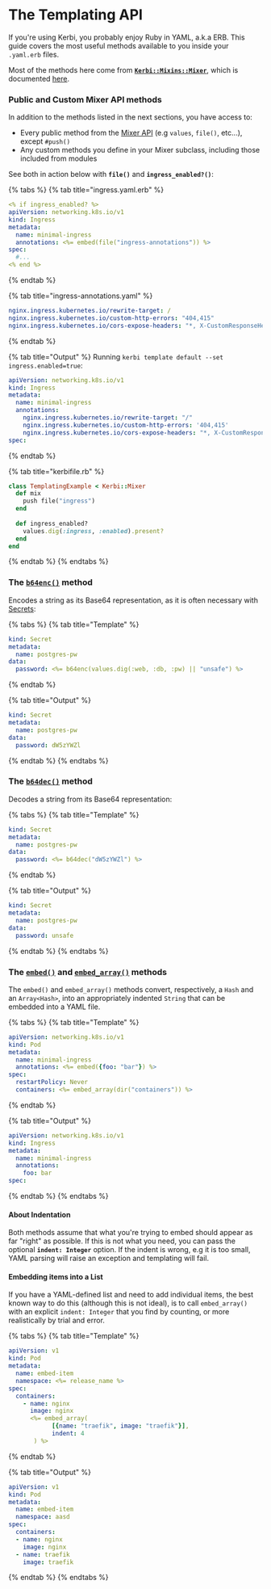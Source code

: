 # The Templating API

If you're using Kerbi, you probably enjoy Ruby in YAML, a.k.a ERB. This guide covers the most useful methods available to you inside your `.yaml.erb` files.

Most of the methods here come from [**`Kerbi::Mixins::Mixer`**](https://github.com/nmachine-io/kerbi/blob/main/lib/mixins/mixer.rb), which is documented [here](https://www.rubydoc.info/gems/kerbi/1.1.47/Kerbi/Mixins/Mixer).

### Public and Custom Mixer API methods

In addition to the methods listed in the next sections, you have access to:

* Every public method from the [Mixer API](the-mixer-api.md) (e.g `values`,  `file()`, etc...), except `#push()`
* Any custom methods you define in your Mixer subclass, including those included from modules

See both in action below with **`file()`** and **`ingress_enabled?()`**:

{% tabs %}
{% tab title="ingress.yaml.erb" %}
```yaml
<% if ingress_enabled? %>
apiVersion: networking.k8s.io/v1
kind: Ingress
metadata:
  name: minimal-ingress
  annotations: <%= embed(file("ingress-annotations")) %>
spec:
  #...
<% end %>
```
{% endtab %}

{% tab title="ingress-annotations.yaml" %}
```yaml
nginx.ingress.kubernetes.io/rewrite-target: /
nginx.ingress.kubernetes.io/custom-http-errors: "404,415"
nginx.ingress.kubernetes.io/cors-expose-headers: "*, X-CustomResponseHeader"
```
{% endtab %}

{% tab title="Output" %}
Running `kerbi template default --set ingress.enabled=true`:



```yaml
apiVersion: networking.k8s.io/v1
kind: Ingress
metadata:
  name: minimal-ingress
  annotations:
    nginx.ingress.kubernetes.io/rewrite-target: "/"
    nginx.ingress.kubernetes.io/custom-http-errors: '404,415'
    nginx.ingress.kubernetes.io/cors-expose-headers: "*, X-CustomResponseHeader"
spec: 
```
{% endtab %}

{% tab title="kerbifile.rb" %}
```ruby
class TemplatingExample < Kerbi::Mixer
  def mix
    push file("ingress")
  end
  
  def ingress_enabled?
    values.dig(:ingress, :enabled).present?
  end
end
```
{% endtab %}
{% endtabs %}

### The [`b64enc()`](the-templating-api.md#public-and-custom-mixer-api-methods) method

Encodes a string as its Base64 representation, as it is often necessary with [Secrets](https://kubernetes.io/docs/concepts/configuration/secret/):

{% tabs %}
{% tab title="Template" %}
```yaml
kind: Secret
metadata:
  name: postgres-pw
data:
  password: <%= b64enc(values.dig(:web, :db, :pw) || "unsafe") %>
```
{% endtab %}

{% tab title="Output" %}
```yaml
kind: Secret
metadata:
  name: postgres-pw
data:
  password: dW5zYWZl
```
{% endtab %}
{% endtabs %}

### The [`b64dec()`](https://www.rubydoc.info/gems/kerbi/1.1.47/Kerbi/Mixins/Mixer#b64dec-instance\_method) method

Decodes a string from its Base64 representation:

{% tabs %}
{% tab title="Template" %}
```yaml
kind: Secret
metadata:
  name: postgres-pw
data:
  password: <%= b64dec("dW5zYWZl") %>
```
{% endtab %}

{% tab title="Output" %}
```yaml
kind: Secret
metadata:
  name: postgres-pw
data:
  password: unsafe
```
{% endtab %}
{% endtabs %}

### The [`embed()`](https://www.rubydoc.info/gems/kerbi/1.1.47/Kerbi/Mixins/Mixer#embed-instance\_method) and [`embed_array()`](https://www.rubydoc.info/gems/kerbi/1.1.47/Kerbi/Mixins/Mixer#embed\_array-instance\_method) methods

The `embed()` and `embed_array()` methods convert, respectively, a `Hash` and an `Array<Hash>`, into an appropriately indented `String` that can be embedded into a YAML file.&#x20;

{% tabs %}
{% tab title="Template" %}
```yaml
apiVersion: networking.k8s.io/v1
kind: Pod
metadata:
  name: minimal-ingress
  annotations: <%= embed({foo: "bar"}) %>
spec: 
  restartPolicy: Never
  containers: <%= embed_array(dir("containers")) %>
```
{% endtab %}

{% tab title="Output" %}
```yaml
apiVersion: networking.k8s.io/v1
kind: Ingress
metadata:
  name: minimal-ingress
  annotations:
    foo: bar
spec: 
```
{% endtab %}
{% endtabs %}

#### About Indentation

Both methods assume that what you're trying to embed should appear as far "right" as possible. If this is not what you need, you can pass the optional **`indent: Integer`** option. If the indent is wrong, e.g it is too small, YAML parsing will raise an exception and templating will fail.

#### Embedding items into a List&#x20;

If you have a YAML-defined list and need to add individual items, the best known way to do this (although this is not ideal), is to call `embed_array()` with an explicit `indent: Integer` that you find by counting, or more realistically by trial and error.

{% tabs %}
{% tab title="Template" %}
```yaml
apiVersion: v1
kind: Pod
metadata:
  name: embed-item
  namespace: <%= release_name %>
spec:
  containers:
    - name: nginx
      image: nginx
      <%= embed_array(
            [{name: "traefik", image: "traefik"}],
            indent: 4
       ) %>
```
{% endtab %}

{% tab title="Output" %}
```yaml
apiVersion: v1
kind: Pod
metadata:
  name: embed-item
  namespace: aasd
spec:
  containers:
  - name: nginx
    image: nginx
  - name: traefik
    image: traefik
```
{% endtab %}
{% endtabs %}



###